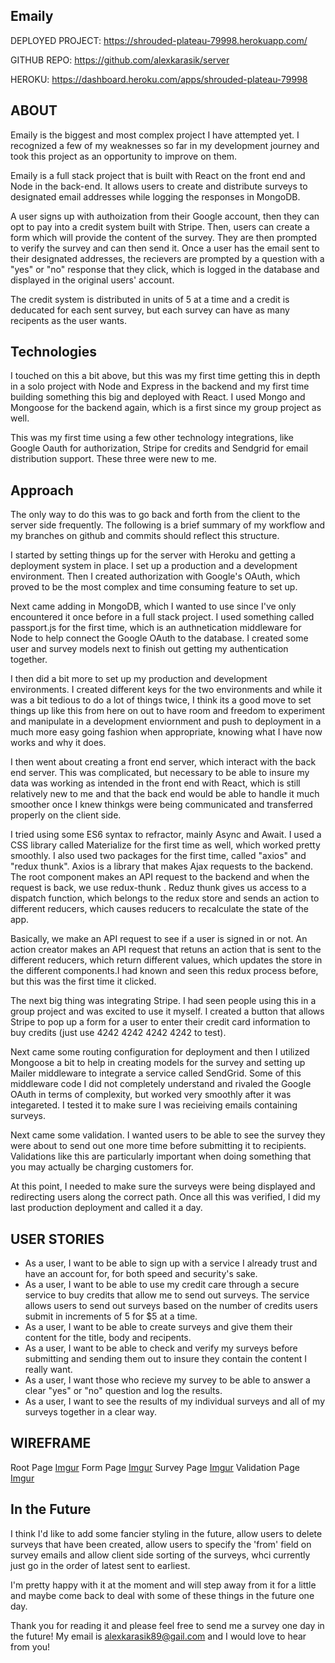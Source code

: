 ## Emaily

DEPLOYED PROJECT: https://shrouded-plateau-79998.herokuapp.com/

GITHUB REPO: https://github.com/alexkarasik/server

HEROKU: https://dashboard.heroku.com/apps/shrouded-plateau-79998

## ABOUT
Emaily is the biggest and most complex project I have attempted yet. I recognized a few of my weaknesses so far in my development journey and took this project as an opportunity to improve on them.

Emaily is a full stack project that is built with React on the front end and Node in the back-end. It allows users to create and distribute surveys to designated email addresses while logging the responses in MongoDB.

A user signs up with authoization from their Google account, then they can opt to pay into a credit system built with Stripe. Then, users can create a form which will provide the content of the survey. They are then prompted to verify the survey and can then send it. Once a user has the email sent to their designated addresses, the recievers are prompted by a question with a "yes" or "no" response that they click, which is logged in the database and displayed in the original users' account.

The credit system is distributed in units of 5 at a time and a credit is deducated for each sent survey, but each survey can have as many recipents as the user wants.

## Technologies
I touched on this a bit above, but this was my first time getting this in depth in a solo project with Node and Express in the backend and my first time building something this big and deployed with React. I used Mongo and Mongoose for the backend again, which is a first since my group project as well.

This was my first time using a few other technology integrations, like Google Oauth for authorization, Stripe for credits and Sendgrid for email distribution support. These three were new to me.

## Approach
The only way to do this was to go back and forth from the client to the server side frequently. The following is a brief summary of my workflow and my branches on github and commits should reflect this structure.

I started by setting things up for the server with Heroku and getting a deployment system in place. I set up a production and a development environment. Then I created authorization with Google's OAuth, which proved to be the most complex and time consuming feature to set up.

Next came adding in MongoDB, which I wanted to use since I've only encountered it once before in a full stack project. I used something called passport.js for the first time, which is an authnetication middleware for Node to help connect the Google OAuth to the database. I created some user and survey models next to finish out getting my authentication together.

I then did a bit more to set up my production and development environments. I created different keys for the two environments and while it was a bit tedious to do a lot of things twice, I think its a good move to set things up like this from here on out to have room and freedom to experiment and manipulate in a development enviornment and push to deployment in a much more easy going fashion when appropriate, knowing what I have now works and why it does.

I then went about creating a front end server, which interact with the back end server. This was complicated, but necessary to be able to insure my data was working as intended in the front end with React, which is still relatively new to me and that the back end would be able to handle it much smoother once I knew thinkgs were being communicated and transferred properly on the client side.

I tried using some ES6 syntax to refractor, mainly Async and Await. I used a CSS library called Materialize for the first time as well, which worked pretty smoothly. I also used two packages for the first time, called "axios" and "redux thunk". Axios is a library that makes Ajax requests to the backend. The root component makes an API request to the backend and when the request is back, we use redux-thunk . Reduz thunk gives us access to a dispatch function, which belongs to the redux store and sends an action to different reducers, which causes reducers to recalculate the state of the app.

Basically, we make an API request to see if a user is signed in or not. An action creator makes an API request that retuns an action that is sent to the different reducers, which return different values, which updates the store in the different components.I had known and seen this redux process before, but this was the first time it clicked.

The next big thing was integrating Stripe. I had seen people using this in a group project and was excited to use it myself. I created a button that allows Stripe to pop up a form for a user to enter their credit card information to buy credits (just use 4242 4242 4242 4242 to test).

Next came some routing configuration for deployment and then I utilized Mongoose a bit to help in creating models for the survey and setting up Mailer middleware to integrate a service called SendGrid. Some of this middleware code I did not completely understand and rivaled the Google OAuth in terms of complexity, but worked very smoothly after it was integareted. I tested it to make sure I was recieiving emails containing surveys.

Next came some validation. I wanted users to be able to see the survey they were about to send out one more time before submitting it to recipients. Validations like this are particularly important when doing something that you may actually be charging customers for.

At this point, I needed to make sure the surveys were being displayed and redirecting users along the correct path. Once all this was verified, I did my last production deployment and called it a day.

## USER STORIES

* As a user, I want to be able to sign up with a service I already trust and have an account for, for both speed and security's sake.
* As a user, I want to be able to use my credit care through a secure service to buy credits that allow me to send out surveys. The service allows users to send out surveys based on the number of credits users submit in increments of 5 for $5 at a time.
* As a user, I want to be able to create surveys and give them their content for the title, body and recipents.
* As a user, I want to be able to check and verify my surveys before submitting and sending them out to insure they contain the content I really want.
* As a user, I want those who recieve my survey to be able to answer a clear "yes" or "no" question and log the results.
* As a user, I want to see the results of my individual surveys and all of my surveys together in a clear way.

## WIREFRAME
Root Page
[Imgur](https://i.imgur.com/CbMhz1u.jpg)
Form Page
[Imgur](https://i.imgur.com/cnqwoYz.jpg)
Survey Page
[Imgur](https://i.imgur.com/cnqwoYz.jpg)
Validation Page
[Imgur](https://i.imgur.com/C2NEJ0q.jpg)

## In the Future
I think I'd like to add some fancier styling in the future, allow users to delete surveys that have been created, allow users to specify the 'from' field on survey emails and allow client side sorting of the surveys, whci currently just go in the order of latest sent to earliest.

I'm pretty happy with it at the moment and will step away from it for a little and maybe come back to deal with some of these things in the future one day.

Thank you for reading it and please feel free to send me a survey one day in the future! My email is alexkarasik89@gail.com and I would love to hear from you!
